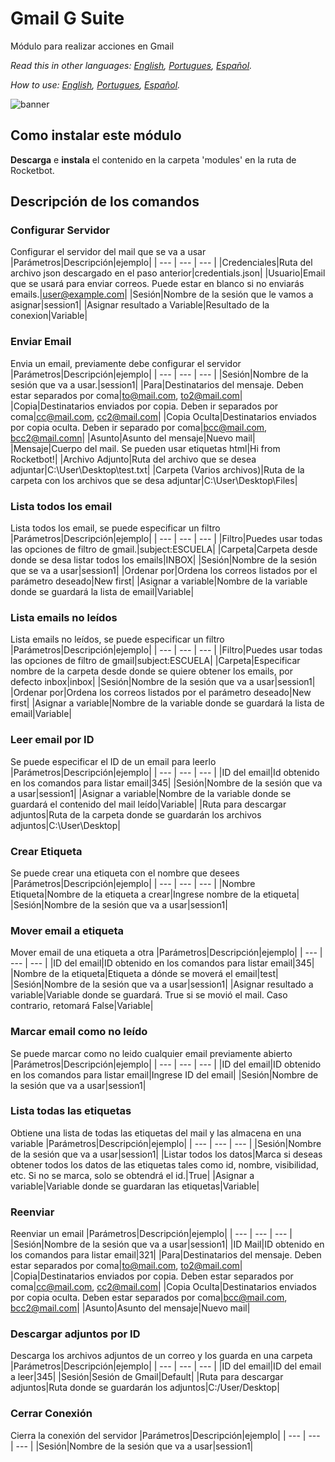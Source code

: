 # Gmail G Suite
  
Módulo para realizar acciones en Gmail  

*Read this in other languages: [English](Manual_gmail_suite.md), [Portugues](Manual_gmail_suite.pr.md), [Español](Manual_gmail_suite.es.md).*

*How to use: [English](/docs/how_to_use.md), [Portugues](/docs/how_to_use.pr.md), [Español](/docs/how_to_use.es.md).*
  
![banner](/docs/imgs/Banner_gmail_suite.png)
## Como instalar este módulo
  
__Descarga__ e __instala__ el contenido en la carpeta 'modules' en la ruta de Rocketbot.  



## Descripción de los comandos

### Configurar Servidor
  
Configurar el servidor del mail que se va a usar
|Parámetros|Descripción|ejemplo|
| --- | --- | --- |
|Credenciales|Ruta del archivo json descargado en el paso anterior|credentials.json|
|Usuario|Email que se usará para enviar correos. Puede estar en blanco si no enviarás emails.|user@example.com|
|Sesión|Nombre de la sesión que le vamos a asignar|session1|
|Asignar resultado a Variable|Resultado de la conexion|Variable|

### Enviar Email
  
Envia un email, previamente debe configurar el servidor
|Parámetros|Descripción|ejemplo|
| --- | --- | --- |
|Sesión|Nombre de la sesión que va a usar.|session1|
|Para|Destinatarios del mensaje. Deben estar separados por coma|to@mail.com, to2@mail.com|
|Copia|Destinatarios enviados por copia. Deben ir separados por coma|cc@mail.com, cc2@mail.com|
|Copia Oculta|Destinatarios enviados por copia oculta. Deben ir separado por coma|bcc@mail.com, bcc2@mail.comn|
|Asunto|Asunto del mensaje|Nuevo mail|
|Mensaje|Cuerpo del mail. Se pueden usar etiquetas html|Hi from Rocketbot!|
|Archivo Adjunto|Ruta del archivo que se desea adjuntar|C:\User\Desktop\test.txt|
|Carpeta (Varios archivos)|Ruta de la carpeta con los archivos que se desa adjuntar|C:\User\Desktop\Files|

### Lista todos los email
  
Lista todos los email, se puede especificar un filtro
|Parámetros|Descripción|ejemplo|
| --- | --- | --- |
|Filtro|Puedes usar todas las opciones de filtro de gmail.|subject:ESCUELA|
|Carpeta|Carpeta desde donde se desa listar todos los emails|INBOX|
|Sesión|Nombre de la sesión que se va a usar|session1|
|Ordenar por|Ordena los correos listados por el parámetro deseado|New first|
|Asignar a variable|Nombre de la variable donde se guardará la lista de email|Variable|

### Lista emails no leídos
  
Lista emails no leídos, se puede especificar un filtro
|Parámetros|Descripción|ejemplo|
| --- | --- | --- |
|Filtro|Puedes usar todas las opciones de filtro de gmail|subject:ESCUELA|
|Carpeta|Especificar nombre de la carpeta desde donde se quiere obtener los emails, por defecto inbox|inbox|
|Sesión|Nombre de la sesión que va a usar|session1|
|Ordenar por|Ordena los correos listados por el parámetro deseado|New first|
|Asignar a variable|Nombre de la variable donde se guardará la lista de email|Variable|

### Leer email por ID
  
Se puede especificar el ID de un email para leerlo
|Parámetros|Descripción|ejemplo|
| --- | --- | --- |
|ID del email|Id obtenido en los comandos para listar email|345|
|Sesión|Nombre de la sesión que va a usar|session1|
|Asignar a variable|Nombre de la variable donde se guardará el contenido del mail leído|Variable|
|Ruta para descargar adjuntos|Ruta de la carpeta donde se guardarán los archivos adjuntos|C:\User\Desktop|

### Crear Etiqueta
  
Se puede crear una etiqueta con el nombre que desees
|Parámetros|Descripción|ejemplo|
| --- | --- | --- |
|Nombre Etiqueta|Nombre de la etiqueta a crear|Ingrese nombre de la etiqueta|
|Sesión|Nombre de la sesión que va a usar|session1|

### Mover email a etiqueta
  
Mover email de una etiqueta a otra
|Parámetros|Descripción|ejemplo|
| --- | --- | --- |
|ID del email|ID obtenido en los comandos para listar email|345|
|Nombre de la etiqueta|Etiqueta a dónde se moverá el email|test|
|Sesión|Nombre de la sesión que va a usar|session1|
|Asignar resultado a variable|Variable donde se guardará. True si se movió el mail. Caso contrario, retomará False|Variable|

### Marcar email como no leído
  
Se puede marcar como no leido cualquier email previamente abierto
|Parámetros|Descripción|ejemplo|
| --- | --- | --- |
|ID del email|ID obtenido en los comandos para listar email|Ingrese ID del email|
|Sesión|Nombre de la sesión que va a usar|session1|

### Lista todas las etiquetas
  
Obtiene una lista de todas las etiquetas del mail y las almacena en una variable
|Parámetros|Descripción|ejemplo|
| --- | --- | --- |
|Sesión|Nombre de la sesión que va a usar|session1|
|Listar todos los datos|Marca si deseas obtener todos los datos de las etiquetas tales como id, nombre, visibilidad, etc. Si no se marca, solo se obtendrá el id.|True|
|Asignar a variable|Variable donde se guardaran las etiquetas|Variable|

### Reenviar
  
Reenviar un email
|Parámetros|Descripción|ejemplo|
| --- | --- | --- |
|Sesión|Nombre de la sesión que va a usar|session1|
|ID Mail|ID obtenido en los comandos para listar email|321|
|Para|Destinatarios del mensaje. Deben estar separados por coma|to@mail.com, to2@mail.com|
|Copia|Destinatarios enviados por copia. Deben estar separados por coma|cc@mail.com, cc2@mail.com|
|Copia Oculta|Destinatarios enviados por copia oculta. Deben estar separados por coma|bcc@mail.com, bcc2@mail.com|
|Asunto|Asunto del mensaje|Nuevo mail|

### Descargar adjuntos por ID
  
Descarga los archivos adjuntos de un correo y los guarda en una carpeta
|Parámetros|Descripción|ejemplo|
| --- | --- | --- |
|ID del email|ID del email a leer|345|
|Sesión|Sesión de Gmail|Default|
|Ruta para descargar adjuntos|Ruta donde se guardarán los adjuntos|C:/User/Desktop|

### Cerrar Conexión
  
Cierra la conexión del servidor
|Parámetros|Descripción|ejemplo|
| --- | --- | --- |
|Sesión|Nombre de la sesión que va a usar|session1|
